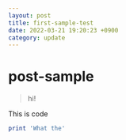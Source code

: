 ```yaml
---
layout: post
title: first-sample-test
date: 2022-03-21 19:20:23 +0900
category: update
---
```

# post-sample
> hi!

This is code
```ruby
print 'What the'
```